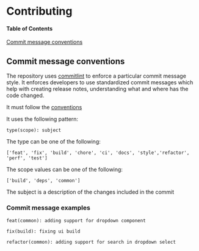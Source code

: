 # Contributing

#### Table of Contents

[Commit message conventions](#commit-message-conventions)

## Commit message conventions

The repository uses [commitlint](https://github.com/conventional-changelog/commitlint) to enforce a particular commit message style. It enforces developers to use standardized commit messages which help with creating release notes, understanding what and where has the code changed.

It must follow the [conventions](https://www.conventionalcommits.org/en/v1.0.0)

It uses the following pattern:

`type(scope): subject`

The type can be one of the following:

`['feat', 'fix', 'build', 'chore', 'ci', 'docs', 'style','refactor', 'perf', 'test']`

The scope values can be one of the following:

`['build', 'deps', 'common']`

The subject is a description of the changes included in the commit

### Commit message examples

`feat(common): adding support for dropdown component`

`fix(build): fixing ui build`

`refactor(common): adding support for search in dropdown select`
